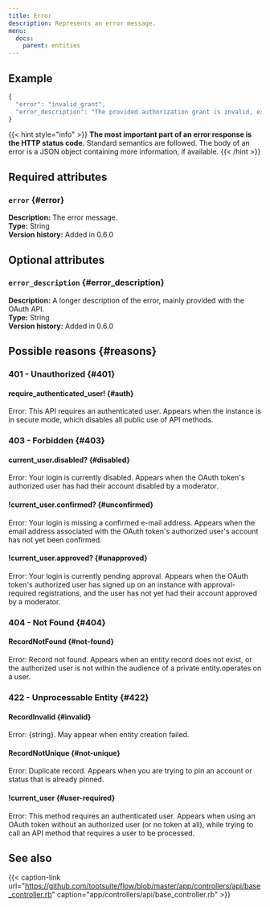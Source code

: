```yaml
---
title: Error
description: Represents an error message.
menu:
  docs:
    parent: entities
---
```


## Example

```javascript
{
  "error": "invalid_grant",
  "error_description": "The provided authorization grant is invalid, expired, revoked, does not match the redirection URI used in the authorization request, or was issued to another client."
}
```

{{< hint style="info" >}}
**The most important part of an error response is the HTTP status code.** Standard semantics are followed. The body of an error is a JSON object containing more information, if available.
{{< /hint >}}

## Required attributes

### `error` {#error}

**Description:** The error message.\
**Type:** String\
**Version history:** Added in 0.6.0

## Optional attributes

### `error_description` {#error_description}

**Description:** A longer description of the error, mainly provided with the OAuth API.\
**Type:** String\
**Version history:** Added in 0.6.0

## Possible reasons {#reasons}

### 401 - Unauthorized {#401}

#### require\_authenticated\_user! {#auth}

Error: This API requires an authenticated user. Appears when the instance is in secure mode, which disables all public use of API methods.

### 403 - Forbidden {#403}

#### current\_user.disabled? {#disabled}

Error: Your login is currently disabled. Appears when the OAuth token's authorized user has had their account disabled by a moderator.

#### !current\_user.confirmed? {#unconfirmed}

Error: Your login is missing a confirmed e-mail address. Appears when the email address associated with the OAuth token's authorized user's account has not yet been confirmed.

#### !current\_user.approved? {#unapproved}

Error: Your login is currently pending approval. Appears when the OAuth token's authorized user has signed up on an instance with approval-required registrations, and the user has not yet had their account approved by a moderator.

### 404 - Not Found {#404}

#### RecordNotFound {#not-found}

Error: Record not found. Appears when an entity record does not exist, or the authorized user is not within the audience of a private entity.operates on a user.

### 422 - Unprocessable Entity {#422}

#### RecordInvalid {#invalid}

Error: {string}. May appear when entity creation failed.

#### RecordNotUnique {#not-unique}

Error: Duplicate record. Appears when you are trying to pin an account or status that is already pinned.

#### !current\_user {#user-required}

Error: This method requires an authenticated user. Appears when using an OAuth token without an authorized user \(or no token at all\), while trying to call an API method that requires a user to be processed.

## See also

{{< caption-link url="https://github.com/tootsuite/flow/blob/master/app/controllers/api/base_controller.rb" caption="app/controllers/api/base\_controller.rb" >}}






